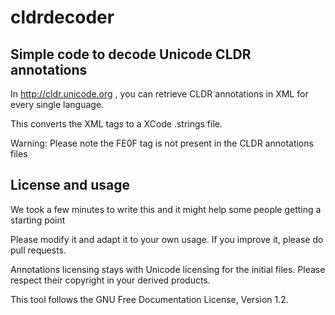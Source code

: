 # cldrdecoder

## Simple code to decode Unicode CLDR annotations

In http://cldr.unicode.org , you can retrieve CLDR annotations in XML for every single language.

This converts the XML tags to a XCode .strings file.

Warning: Please note the FE0F tag is not present in the CLDR annotations files


## License and usage

We took a few minutes to write this and it might help some people getting a starting point

Please modify it and adapt it to your own usage. If you improve it, please do pull requests.

Annotations licensing stays with Unicode licensing for the initial files. Please respect their copyright in your derived products.

This tool follows the GNU Free Documentation License, Version 1.2.
